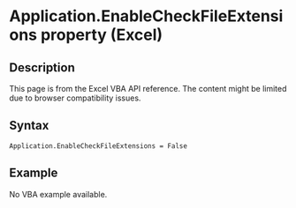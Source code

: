# Application.EnableCheckFileExtensions property (Excel)

## Description
This page is from the Excel VBA API reference. The content might be limited due to browser compatibility issues.

## Syntax
```vba
Application.EnableCheckFileExtensions = False
```

## Example
No VBA example available.
